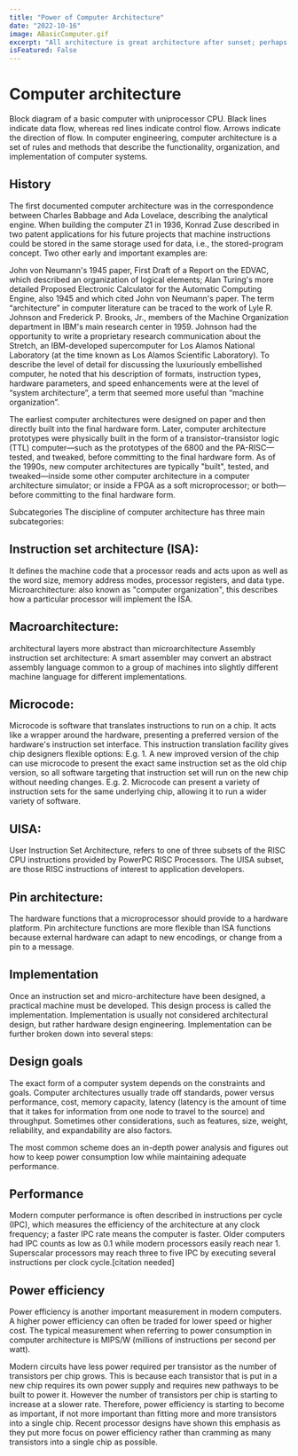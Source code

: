 ```yaml
---
title: "Power of Computer Architecture"
date: "2022-10-16"
image: ABasicComputer.gif
excerpt: "All architecture is great architecture after sunset; perhaps architecture is really a nocturnal art, like the art of fireworks." Gilbert K Chesterton
isFeatured: False
---
```


# Computer architecture
Block diagram of a basic computer with uniprocessor CPU. Black lines indicate data flow, whereas red lines indicate control flow. Arrows indicate the direction of flow.
In computer engineering, computer architecture is a set of rules and methods that describe the functionality, organization, and implementation of computer systems.

## History
The first documented computer architecture was in the correspondence between Charles Babbage and Ada Lovelace, describing the analytical engine. When building the computer Z1 in 1936, Konrad Zuse described in two patent applications for his future projects that machine instructions could be stored in the same storage used for data, i.e., the stored-program concept. Two other early and important examples are:

John von Neumann's 1945 paper, First Draft of a Report on the EDVAC, which described an organization of logical elements;
Alan Turing's more detailed Proposed Electronic Calculator for the Automatic Computing Engine, also 1945 and which cited John von Neumann's paper.
The term “architecture” in computer literature can be traced to the work of Lyle R. Johnson and Frederick P. Brooks, Jr., members of the Machine Organization department in IBM's main research center in 1959. Johnson had the opportunity to write a proprietary research communication about the Stretch, an IBM-developed supercomputer for Los Alamos National Laboratory (at the time known as Los Alamos Scientific Laboratory). To describe the level of detail for discussing the luxuriously embellished computer, he noted that his description of formats, instruction types, hardware parameters, and speed enhancements were at the level of “system architecture”, a term that seemed more useful than “machine organization”.


The earliest computer architectures were designed on paper and then directly built into the final hardware form. Later, computer architecture prototypes were physically built in the form of a transistor–transistor logic (TTL) computer—such as the prototypes of the 6800 and the PA-RISC—tested, and tweaked, before committing to the final hardware form. As of the 1990s, new computer architectures are typically "built", tested, and tweaked—inside some other computer architecture in a computer architecture simulator; or inside a FPGA as a soft microprocessor; or both—before committing to the final hardware form.

Subcategories
The discipline of computer architecture has three main subcategories:

## Instruction set architecture (ISA):
It defines the machine code that a processor reads and acts upon as well as the word size, memory address modes, processor registers, and data type.
Microarchitecture: also known as "computer organization", this describes how a particular processor will implement the ISA.

## Macroarchitecture:
architectural layers more abstract than microarchitecture
Assembly instruction set architecture: A smart assembler may convert an abstract assembly language common to a group of machines into slightly different machine language for different implementations.

## Microcode:
Microcode is software that translates instructions to run on a chip. It acts like a wrapper around the hardware, presenting a preferred version of the hardware's instruction set interface. This instruction translation facility gives chip designers flexible options: E.g. 1. A new improved version of the chip can use microcode to present the exact same instruction set as the old chip version, so all software targeting that instruction set will run on the new chip without needing changes. E.g. 2. Microcode can present a variety of instruction sets for the same underlying chip, allowing it to run a wider variety of software.
## UISA:
User Instruction Set Architecture, refers to one of three subsets of the RISC CPU instructions provided by PowerPC RISC Processors. The UISA subset, are those RISC instructions of interest to application developers.
## Pin architecture:
The hardware functions that a microprocessor should provide to a hardware platform. Pin architecture functions are more flexible than ISA functions because external hardware can adapt to new encodings, or change from a pin to a message.

## Implementation
Once an instruction set and micro-architecture have been designed, a practical machine must be developed. This design process is called the implementation. Implementation is usually not considered architectural design, but rather hardware design engineering. Implementation can be further broken down into several steps:

## Design goals
The exact form of a computer system depends on the constraints and goals. Computer architectures usually trade off standards, power versus performance, cost, memory capacity, latency (latency is the amount of time that it takes for information from one node to travel to the source) and throughput. Sometimes other considerations, such as features, size, weight, reliability, and expandability are also factors.

The most common scheme does an in-depth power analysis and figures out how to keep power consumption low while maintaining adequate performance.

## Performance
Modern computer performance is often described in instructions per cycle (IPC), which measures the efficiency of the architecture at any clock frequency; a faster IPC rate means the computer is faster. Older computers had IPC counts as low as 0.1 while modern processors easily reach near 1. Superscalar processors may reach three to five IPC by executing several instructions per clock cycle.[citation needed]

## Power efficiency
Power efficiency is another important measurement in modern computers. A higher power efficiency can often be traded for lower speed or higher cost. The typical measurement when referring to power consumption in computer architecture is MIPS/W (millions of instructions per second per watt).

Modern circuits have less power required per transistor as the number of transistors per chip grows. This is because each transistor that is put in a new chip requires its own power supply and requires new pathways to be built to power it. However the number of transistors per chip is starting to increase at a slower rate. Therefore, power efficiency is starting to become as important, if not more important than fitting more and more transistors into a single chip. Recent processor designs have shown this emphasis as they put more focus on power efficiency rather than cramming as many transistors into a single chip as possible.
